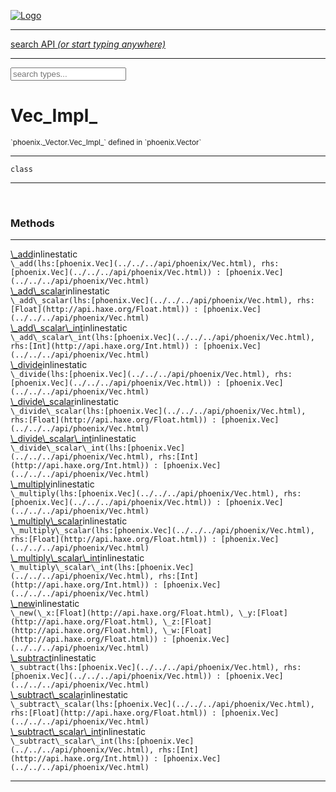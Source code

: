 
[![Logo](../../../images/logo.png)](../../../api/index.html)

<hr/>
<a href="#" id="search_bar" onclick="return;"><div> search API <em>(or start typing anywhere)</em> </div></a>
<hr/>

<script src="../../../js/omnibar.js"> </script>
<link rel="stylesheet" type="text/css" href="../../../css/omnibar.css" media="all">

<div id="omnibar"> <a href="#" onclick="return" id="omnibar_close"></a> <input id="omnibar_text" type="text" placeholder="search types..."></input></div>
<script  id="typelist" data-relpath="../../../" data-types="Luxe,luxe.AppConfig,luxe.Audio,luxe.AudioEvent,luxe.AudioHandle,luxe.AudioInstance,luxe.AudioSource,luxe.AudioState,luxe.BitmapFontInfo,luxe.BytesInfo,luxe.Camera,luxe.Circle,luxe.Color,luxe.ColorHSL,luxe.ColorHSV,luxe.Component,luxe.Core,luxe.Cursor,luxe.Debug,luxe.DebugError,luxe.Draw,luxe.EmitHandler,luxe.Emitter,luxe.Entity,luxe.Events,luxe.Game,luxe.GamepadEvent,luxe.GamepadEventType,luxe.HandlerList,luxe.ID,luxe.IO,luxe.Input,luxe.InputEvent,luxe.InputType,luxe.InteractState,luxe.ItemInfo,luxe.JSONInfo,luxe.Key,luxe.KeyEvent,luxe.Log,luxe.Matrix,luxe.Mesh,luxe.ModState,luxe.MouseButton,luxe.MouseEvent,luxe.NineSlice,luxe.Objects,luxe.Parcel,luxe.ParcelChange,luxe.ParcelEvent,luxe.ParcelList,luxe.ParcelProgress,luxe.ParcelState,luxe.Particle,luxe.ParticleEmitter,luxe.ParticleSystem,luxe.Physics,luxe.PhysicsEngine,luxe.ProjectionType,luxe.Quaternion,luxe.Rectangle,luxe.ResourceEvent,luxe.ResourceState,luxe.ResourceStats,luxe.ResourceType,luxe.Resources,luxe.Scan,luxe.Scene,luxe.Screen,luxe.ShaderInfo,luxe.SizeMode,luxe.SoundInfo,luxe.Sprite,luxe.State,luxe.States,luxe.Tag,luxe.Text,luxe.TextAlign,luxe.TextEvent,luxe.TextEventType,luxe.TextInfo,luxe.TextureInfo,luxe.Timer,luxe.TouchEvent,luxe.Transform,luxe.UserConfig,luxe.Vec,luxe.Vector,luxe.Visual,luxe.WindowEvent,luxe.WindowEventData,luxe.WindowEventType,luxe._Emitter.EmitNode,luxe._Events.EventConnection,luxe._Events.EventObject,luxe._Input.MouseButton_Impl_,luxe._Log.LogError,luxe._NineSlice.Slice,luxe._Parcel.ParcelEvent_Impl_,luxe._Parcel.ParcelState_Impl_,luxe._Particles.ParticleEmitterInitData,luxe._Resources.ResourceEvent_Impl_,luxe._Resources.ResourceState_Impl_,luxe._Resources.ResourceType_Impl_,luxe.collision.Collision,luxe.collision.ShapeDrawer,luxe.collision.ShapeDrawerLuxe,luxe.collision.data.RayCollision,luxe.collision.data.RayCollisionHelper,luxe.collision.data.RayIntersection,luxe.collision.data.ShapeCollision,luxe.collision.sat.Common,luxe.collision.sat.SAT2D,luxe.collision.shapes.Circle,luxe.collision.shapes.Polygon,luxe.collision.shapes.Ray,luxe.collision.shapes.Shape,luxe.components.Components,luxe.components.cameras.FlyCamera,luxe.components.physics.nape.BoxCollider,luxe.components.physics.nape.BoxColliderOptions,luxe.components.physics.nape.CircleCollider,luxe.components.physics.nape.CircleColliderOptions,luxe.components.physics.nape.NapeBody,luxe.components.physics.nape.NapeBodyOptions,luxe.components.physics.nape.PolygonCollider,luxe.components.physics.nape.PolygonColliderOptions,luxe.components.render.MeshComponent,luxe.components.sprite.SpriteAnimation,luxe.components.sprite.SpriteAnimationData,luxe.components.sprite.SpriteAnimationEventData,luxe.components.sprite.SpriteAnimationFrame,luxe.components.sprite.SpriteAnimationFrameEvent,luxe.components.sprite.SpriteAnimationFrameSource,luxe.components.sprite.SpriteAnimationType,luxe.debug.BatcherDebugView,luxe.debug.DebugInspectorOptions,luxe.debug.DebugView,luxe.debug.Inspector,luxe.debug.ProfilerDebugView,luxe.debug.RenderStats,luxe.debug.SceneDebugView,luxe.debug.StatsDebugView,luxe.debug.TraceDebugView,luxe.debug._ProfilerDebugView.ProfilerBar,luxe.debug._ProfilerDebugView.ProfilerGraph,luxe.debug._ProfilerDebugView.ProfilerValue,luxe.importers.bitmapfont.BitmapFontData,luxe.importers.bitmapfont.BitmapFontParser,luxe.importers.bitmapfont.Character,luxe.importers.obj.Data,luxe.importers.obj.Normal,luxe.importers.obj.Reader,luxe.importers.obj.UV,luxe.importers.obj.Vector,luxe.importers.obj.Vertex,luxe.importers.texturepacker.TexturePackerData,luxe.importers.texturepacker.TexturePackerFrame,luxe.importers.texturepacker.TexturePackerJSON,luxe.importers.texturepacker.TexturePackerJSONType,luxe.importers.texturepacker.TexturePackerMeta,luxe.importers.texturepacker.TexturePackerRect,luxe.importers.texturepacker.TexturePackerSize,luxe.importers.texturepacker.TexturePackerSpriteAnimation,luxe.importers.tiled.TiledImage,luxe.importers.tiled.TiledImageLayer,luxe.importers.tiled.TiledLayer,luxe.importers.tiled.TiledMap,luxe.importers.tiled.TiledMapData,luxe.importers.tiled.TiledMapOptions,luxe.importers.tiled.TiledObject,luxe.importers.tiled.TiledObjectGroup,luxe.importers.tiled.TiledObjectType,luxe.importers.tiled.TiledPolyObject,luxe.importers.tiled.TiledPropertyTile,luxe.importers.tiled.TiledTile,luxe.importers.tiled.TiledTileset,luxe.importers.tiled.TiledUtil,luxe.macros.BuildVersion,luxe.macros.ComponentRules,luxe.macros.EntityRules,luxe.options.AudioResourceOptions,luxe.options.BatcherOptions,luxe.options.BitmapFontOptions,luxe.options.BytesResourceOptions,luxe.options.CameraOptions,luxe.options.CircleGeometryOptions,luxe.options.ColorOptions,luxe.options.ComponentOptions,luxe.options.DrawArcOptions,luxe.options.DrawBoxOptions,luxe.options.DrawCircleOptions,luxe.options.DrawLineOptions,luxe.options.DrawNgonOptions,luxe.options.DrawPlaneOptions,luxe.options.DrawPolygonOptions,luxe.options.DrawRectangleOptions,luxe.options.DrawRingOptions,luxe.options.DrawTextureOptions,luxe.options.EntityOptions,luxe.options.GeometryOptions,luxe.options.JSONResourceOptions,luxe.options.LineGeometryOptions,luxe.options.LoadAudioOptions,luxe.options.LoadFontOptions,luxe.options.LoadShaderOptions,luxe.options.LoadTextureOptions,luxe.options.LuxeCameraOptions,luxe.options.MeshOptions,luxe.options.NineSliceOptions,luxe.options.ParcelOptions,luxe.options.ParcelProgressOptions,luxe.options.ParticleEmitterOptions,luxe.options.ParticleOptions,luxe.options.PlaneGeometryOptions,luxe.options.QuadGeometryOptions,luxe.options.RectangleGeometryOptions,luxe.options.RenderProperties,luxe.options.RenderTextureOptions,luxe.options.ResourceOptions,luxe.options.ShaderOptions,luxe.options.SpriteOptions,luxe.options.StateOptions,luxe.options.StatesOptions,luxe.options.TextOptions,luxe.options.TextResourceOptions,luxe.options.TextureOptions,luxe.options.TileLayerOptions,luxe.options.TileOptions,luxe.options.TilemapOptions,luxe.options.TilemapVisualOptions,luxe.options.TilesetOptions,luxe.options.TransformProperties,luxe.options.VisualOptions,luxe.options._DrawOptions.DrawOptions,luxe.physics.nape.DebugDraw,luxe.physics.nape.PhysicsNape,luxe.physics.nape._DebugDraw.CachedGeometry,luxe.resource.AudioResource,luxe.resource.BytesResource,luxe.resource.JSONResource,luxe.resource.Resource,luxe.resource.TextResource,luxe.structural.BST,luxe.structural.BSTNode,luxe.structural.BSTTraverseMethod,luxe.structural.Bag,luxe.structural.BalancedBST,luxe.structural.BalancedBSTIterator,luxe.structural.BalancedBSTNode,luxe.structural.BalancedBSTTraverseMethod,luxe.structural.Heap,luxe.structural.OrderedMap,luxe.structural.OrderedMapIterator,luxe.structural.Pool,luxe.structural.Stack,luxe.structural.StackNode,luxe.structural._Bag.BagNode,luxe.structural._BalancedBST.NodeColor,luxe.tilemaps.Isometric,luxe.tilemaps.IsometricVisual,luxe.tilemaps.Ortho,luxe.tilemaps.OrthoVisual,luxe.tilemaps.Tile,luxe.tilemaps.TileArray,luxe.tilemaps.TileLayer,luxe.tilemaps.TileOffset,luxe.tilemaps.Tilemap,luxe.tilemaps.TilemapOrientation,luxe.tilemaps.TilemapVisual,luxe.tilemaps.TilemapVisualLayerGeometry,luxe.tilemaps.Tileset,luxe.tween.Actuate,luxe.tween.BezierPath,luxe.tween.ComponentPath,luxe.tween.IComponentPath,luxe.tween.LinearPath,luxe.tween.MotionPath,luxe.tween.ObjectHash,luxe.tween.RotationPath,luxe.tween._Actuate.TweenTimer,luxe.tween.actuators.GenericActuator,luxe.tween.actuators.IGenericActuator,luxe.tween.actuators.MethodActuator,luxe.tween.actuators.MotionPathActuator,luxe.tween.actuators.PropertyDetails,luxe.tween.actuators.PropertyPathDetails,luxe.tween.actuators.SimpleActuator,luxe.tween.easing.Back,luxe.tween.easing.BackEaseIn,luxe.tween.easing.BackEaseInOut,luxe.tween.easing.BackEaseOut,luxe.tween.easing.Bounce,luxe.tween.easing.BounceEaseIn,luxe.tween.easing.BounceEaseInOut,luxe.tween.easing.BounceEaseOut,luxe.tween.easing.Cubic,luxe.tween.easing.CubicEaseIn,luxe.tween.easing.CubicEaseInOut,luxe.tween.easing.CubicEaseOut,luxe.tween.easing.Elastic,luxe.tween.easing.ElasticEaseIn,luxe.tween.easing.ElasticEaseInOut,luxe.tween.easing.ElasticEaseOut,luxe.tween.easing.Expo,luxe.tween.easing.ExpoEaseIn,luxe.tween.easing.ExpoEaseInOut,luxe.tween.easing.ExpoEaseOut,luxe.tween.easing.IEasing,luxe.tween.easing.Linear,luxe.tween.easing.LinearEaseNone,luxe.tween.easing.Quad,luxe.tween.easing.QuadEaseIn,luxe.tween.easing.QuadEaseInOut,luxe.tween.easing.QuadEaseOut,luxe.tween.easing.Quart,luxe.tween.easing.QuartEaseIn,luxe.tween.easing.QuartEaseInOut,luxe.tween.easing.QuartEaseOut,luxe.tween.easing.Quint,luxe.tween.easing.QuintEaseIn,luxe.tween.easing.QuintEaseInOut,luxe.tween.easing.QuintEaseOut,luxe.tween.easing.Sine,luxe.tween.easing.SineEaseIn,luxe.tween.easing.SineEaseInOut,luxe.tween.easing.SineEaseOut,luxe.utils.GeometryUtils,luxe.utils.Maths,luxe.utils.Random,luxe.utils.Utils,luxe.utils.unifill.CodePoint,luxe.utils.unifill.CodePointIter,luxe.utils.unifill.Exception,luxe.utils.unifill.InternalEncoding,luxe.utils.unifill.InternalEncodingBackwardIter,luxe.utils.unifill.InternalEncodingIter,luxe.utils.unifill.Unicode,luxe.utils.unifill.Unifill,luxe.utils.unifill.Utf16,luxe.utils.unifill.Utf32,luxe.utils.unifill.Utf8,luxe.utils.unifill._CodePoint.CodePoint_Impl_,luxe.utils.unifill._InternalEncoding.UtfX,luxe.utils.unifill._Utf16.StringU16,luxe.utils.unifill._Utf16.StringU16Buffer,luxe.utils.unifill._Utf16.StringU16Buffer_Impl_,luxe.utils.unifill._Utf16.StringU16_Impl_,luxe.utils.unifill._Utf16.Utf16Impl,luxe.utils.unifill._Utf16.Utf16_Impl_,luxe.utils.unifill._Utf32.Utf32_Impl_,luxe.utils.unifill._Utf8.StringU8,luxe.utils.unifill._Utf8.StringU8_Impl_,luxe.utils.unifill._Utf8.Utf8Impl,luxe.utils.unifill._Utf8.Utf8_Impl_,phoenix.BatchState,phoenix.Batcher,phoenix.BatcherEventType,phoenix.BatcherKey,phoenix.BitmapFont,phoenix.BlendEquation,phoenix.BlendMode,phoenix.Camera,phoenix.Circle,phoenix.ClampType,phoenix.Color,phoenix.ColorHSL,phoenix.ColorHSV,phoenix.ComponentOrder,phoenix.DualQuaternion,phoenix.FOVType,phoenix.FilterType,phoenix.Matrix,phoenix.MatrixTransform,phoenix.PrimitiveType,phoenix.ProjectionType,phoenix.Quaternion,phoenix.Ray,phoenix.Rectangle,phoenix.RenderPass,phoenix.RenderPath,phoenix.RenderState,phoenix.RenderTexture,phoenix.Renderer,phoenix.RendererStats,phoenix.Shader,phoenix.Spatial,phoenix.TextAlign,phoenix.Texture,phoenix.TextureDataType,phoenix.TextureFormat,phoenix.TextureID,phoenix.TextureSubmitTarget,phoenix.TextureType,phoenix.Transform,phoenix.Uniforms,phoenix.Vec,phoenix.Vector,phoenix._Batcher.BatcherEventType_Impl_,phoenix._Batcher.BlendEquation_Impl_,phoenix._Batcher.BlendMode_Impl_,phoenix._Batcher.PrimitiveType_Impl_,phoenix._BitmapFont.TextAlign_Impl_,phoenix._Renderer.DefaultShader,phoenix._Renderer.DefaultShaders,phoenix._Shader.Location,phoenix._Shader.Uniform,phoenix._Texture.ClampSlot,phoenix._Texture.ClampSlot_Impl_,phoenix._Texture.ClampType_Impl_,phoenix._Texture.FilterSlot,phoenix._Texture.FilterSlot_Impl_,phoenix._Texture.FilterType_Impl_,phoenix._Texture.TextureSubmitTarget_Impl_,phoenix._Texture.TextureType_Impl_,phoenix._Vector.ComponentOrder_Impl_,phoenix._Vector.Vec_Impl_,phoenix.geometry.ArcGeometry,phoenix.geometry.CircleGeometry,phoenix.geometry.EvTextGeometry,phoenix.geometry.Geometry,phoenix.geometry.GeometryKey,phoenix.geometry.GeometryState,phoenix.geometry.LineGeometry,phoenix.geometry.PackedQuad,phoenix.geometry.PackedQuadOptions,phoenix.geometry.PlaneGeometry,phoenix.geometry.QuadGeometry,phoenix.geometry.QuadPackGeometry,phoenix.geometry.RectangleGeometry,phoenix.geometry.RingGeometry,phoenix.geometry.TextGeometry,phoenix.geometry.TextGeometryOptions,phoenix.geometry.TextureCoord,phoenix.geometry.TextureCoordSet,phoenix.geometry.Vertex,phoenix.geometry._TextGeometry.EvTextGeometry_Impl_,phoenix.utils.Rendering"></script>


<h1>Vec_Impl_</h1>
<small>`phoenix._Vector.Vec_Impl_` defined in `phoenix.Vector`</small>



<hr/>

`class`

<hr/>

&nbsp;





<h3>Methods</h3> <hr/><span class="method apipage">
            <a name="_add"><a class="lift" href="#_add">\_add</a></a><span class="inline-block static">inline</span><span class="inline-block static">static</span><div class="clear"></div>
            <code class="signature apipage">\_add(lhs:[phoenix.Vec](../../../api/phoenix/Vec.html)<span></span>, rhs:[phoenix.Vec](../../../api/phoenix/Vec.html)<span></span>) : [phoenix.Vec](../../../api/phoenix/Vec.html)</code><br/><span class="small_desc_flat"></span>


</span>
<span class="method apipage">
            <a name="_add_scalar"><a class="lift" href="#_add_scalar">\_add\_scalar</a></a><span class="inline-block static">inline</span><span class="inline-block static">static</span><div class="clear"></div>
            <code class="signature apipage">\_add\_scalar(lhs:[phoenix.Vec](../../../api/phoenix/Vec.html)<span></span>, rhs:[Float](http://api.haxe.org/Float.html)<span></span>) : [phoenix.Vec](../../../api/phoenix/Vec.html)</code><br/><span class="small_desc_flat"></span>


</span>
<span class="method apipage">
            <a name="_add_scalar_int"><a class="lift" href="#_add_scalar_int">\_add\_scalar\_int</a></a><span class="inline-block static">inline</span><span class="inline-block static">static</span><div class="clear"></div>
            <code class="signature apipage">\_add\_scalar\_int(lhs:[phoenix.Vec](../../../api/phoenix/Vec.html)<span></span>, rhs:[Int](http://api.haxe.org/Int.html)<span></span>) : [phoenix.Vec](../../../api/phoenix/Vec.html)</code><br/><span class="small_desc_flat"></span>


</span>
<span class="method apipage">
            <a name="_divide"><a class="lift" href="#_divide">\_divide</a></a><span class="inline-block static">inline</span><span class="inline-block static">static</span><div class="clear"></div>
            <code class="signature apipage">\_divide(lhs:[phoenix.Vec](../../../api/phoenix/Vec.html)<span></span>, rhs:[phoenix.Vec](../../../api/phoenix/Vec.html)<span></span>) : [phoenix.Vec](../../../api/phoenix/Vec.html)</code><br/><span class="small_desc_flat"></span>


</span>
<span class="method apipage">
            <a name="_divide_scalar"><a class="lift" href="#_divide_scalar">\_divide\_scalar</a></a><span class="inline-block static">inline</span><span class="inline-block static">static</span><div class="clear"></div>
            <code class="signature apipage">\_divide\_scalar(lhs:[phoenix.Vec](../../../api/phoenix/Vec.html)<span></span>, rhs:[Float](http://api.haxe.org/Float.html)<span></span>) : [phoenix.Vec](../../../api/phoenix/Vec.html)</code><br/><span class="small_desc_flat"></span>


</span>
<span class="method apipage">
            <a name="_divide_scalar_int"><a class="lift" href="#_divide_scalar_int">\_divide\_scalar\_int</a></a><span class="inline-block static">inline</span><span class="inline-block static">static</span><div class="clear"></div>
            <code class="signature apipage">\_divide\_scalar\_int(lhs:[phoenix.Vec](../../../api/phoenix/Vec.html)<span></span>, rhs:[Int](http://api.haxe.org/Int.html)<span></span>) : [phoenix.Vec](../../../api/phoenix/Vec.html)</code><br/><span class="small_desc_flat"></span>


</span>
<span class="method apipage">
            <a name="_multiply"><a class="lift" href="#_multiply">\_multiply</a></a><span class="inline-block static">inline</span><span class="inline-block static">static</span><div class="clear"></div>
            <code class="signature apipage">\_multiply(lhs:[phoenix.Vec](../../../api/phoenix/Vec.html)<span></span>, rhs:[phoenix.Vec](../../../api/phoenix/Vec.html)<span></span>) : [phoenix.Vec](../../../api/phoenix/Vec.html)</code><br/><span class="small_desc_flat"></span>


</span>
<span class="method apipage">
            <a name="_multiply_scalar"><a class="lift" href="#_multiply_scalar">\_multiply\_scalar</a></a><span class="inline-block static">inline</span><span class="inline-block static">static</span><div class="clear"></div>
            <code class="signature apipage">\_multiply\_scalar(lhs:[phoenix.Vec](../../../api/phoenix/Vec.html)<span></span>, rhs:[Float](http://api.haxe.org/Float.html)<span></span>) : [phoenix.Vec](../../../api/phoenix/Vec.html)</code><br/><span class="small_desc_flat"></span>


</span>
<span class="method apipage">
            <a name="_multiply_scalar_int"><a class="lift" href="#_multiply_scalar_int">\_multiply\_scalar\_int</a></a><span class="inline-block static">inline</span><span class="inline-block static">static</span><div class="clear"></div>
            <code class="signature apipage">\_multiply\_scalar\_int(lhs:[phoenix.Vec](../../../api/phoenix/Vec.html)<span></span>, rhs:[Int](http://api.haxe.org/Int.html)<span></span>) : [phoenix.Vec](../../../api/phoenix/Vec.html)</code><br/><span class="small_desc_flat"></span>


</span>
<span class="method apipage">
            <a name="_new"><a class="lift" href="#_new">\_new</a></a><span class="inline-block static">inline</span><span class="inline-block static">static</span><div class="clear"></div>
            <code class="signature apipage">\_new(\_x:[Float](http://api.haxe.org/Float.html)<span></span>, \_y:[Float](http://api.haxe.org/Float.html)<span></span>, \_z:[Float](http://api.haxe.org/Float.html)<span></span>, \_w:[Float](http://api.haxe.org/Float.html)<span></span>) : [phoenix.Vec](../../../api/phoenix/Vec.html)</code><br/><span class="small_desc_flat"></span>


</span>
<span class="method apipage">
            <a name="_subtract"><a class="lift" href="#_subtract">\_subtract</a></a><span class="inline-block static">inline</span><span class="inline-block static">static</span><div class="clear"></div>
            <code class="signature apipage">\_subtract(lhs:[phoenix.Vec](../../../api/phoenix/Vec.html)<span></span>, rhs:[phoenix.Vec](../../../api/phoenix/Vec.html)<span></span>) : [phoenix.Vec](../../../api/phoenix/Vec.html)</code><br/><span class="small_desc_flat"></span>


</span>
<span class="method apipage">
            <a name="_subtract_scalar"><a class="lift" href="#_subtract_scalar">\_subtract\_scalar</a></a><span class="inline-block static">inline</span><span class="inline-block static">static</span><div class="clear"></div>
            <code class="signature apipage">\_subtract\_scalar(lhs:[phoenix.Vec](../../../api/phoenix/Vec.html)<span></span>, rhs:[Float](http://api.haxe.org/Float.html)<span></span>) : [phoenix.Vec](../../../api/phoenix/Vec.html)</code><br/><span class="small_desc_flat"></span>


</span>
<span class="method apipage">
            <a name="_subtract_scalar_int"><a class="lift" href="#_subtract_scalar_int">\_subtract\_scalar\_int</a></a><span class="inline-block static">inline</span><span class="inline-block static">static</span><div class="clear"></div>
            <code class="signature apipage">\_subtract\_scalar\_int(lhs:[phoenix.Vec](../../../api/phoenix/Vec.html)<span></span>, rhs:[Int](http://api.haxe.org/Int.html)<span></span>) : [phoenix.Vec](../../../api/phoenix/Vec.html)</code><br/><span class="small_desc_flat"></span>


</span>



<hr/>

&nbsp;
&nbsp;
&nbsp;
&nbsp;